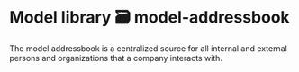 # Model library 🗃 model-addressbook
The model addressbook is a centralized source for all internal and external persons and
organizations that a company interacts with.
